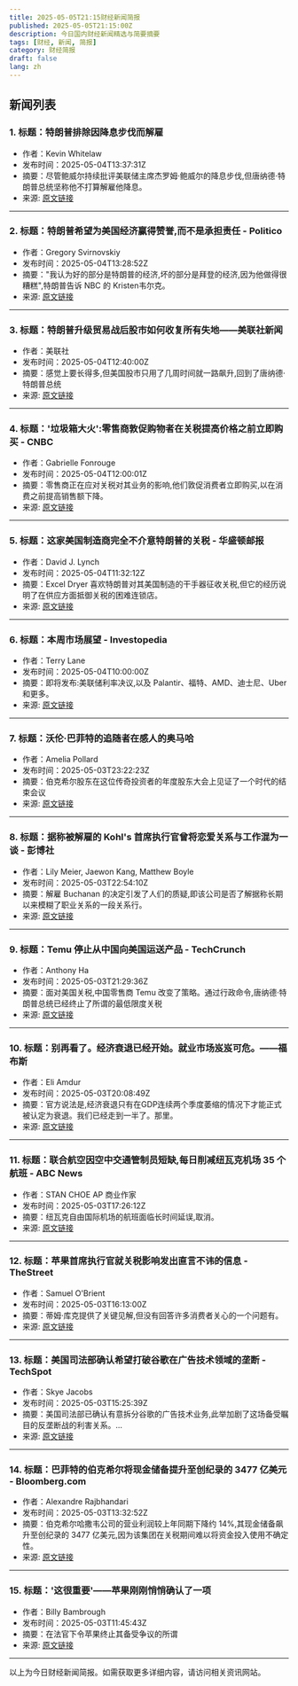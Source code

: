 ```yaml
---
title: 2025-05-05T21:15财经新闻简报
published: 2025-05-05T21:15:00Z
description: 今日国内财经新闻精选与简要摘要
tags: [财经, 新闻, 简报]
category: 财经简报
draft: false
lang: zh
---
```


## 新闻列表

### 1. 标题：特朗普排除因降息步伐而解雇
- 作者：Kevin Whitelaw
- 发布时间：2025-05-04T13:37:31Z
- 摘要：尽管鲍威尔持续批评美联储主席杰罗姆·鲍威尔的降息步伐,但唐纳德·特朗普总统坚称他不打算解雇他降息。
- 来源: [原文链接](https://www.bloomberg.com/news/articles/2025-05-04/trump-rules-out-firing-total-stiff-powell-over-rate-cuts-pace)

---

### 2. 标题：特朗普希望为美国经济赢得赞誉,而不是承担责任 - Politico
- 作者：Gregory Svirnovskiy
- 发布时间：2025-05-04T13:28:52Z
- 摘要："我认为好的部分是特朗普的经济,坏的部分是拜登的经济,因为他做得很糟糕",特朗普告诉 NBC 的 Kristen韦尔克。
- 来源: [原文链接](https://www.politico.com/news/2025/05/04/trump-wants-the-credit-but-not-the-blame-for-the-us-economy-00325501)

---

### 3. 标题：特朗普升级贸易战后股市如何收复所有失地——美联社新闻
- 作者：美联社
- 发布时间：2025-05-04T12:40:00Z
- 摘要：感觉上要长得多,但美国股市只用了几周时间就一路飙升,回到了唐纳德·特朗普总统
- 来源: [原文链接](https://apnews.com/article/trump-tariffs-stock-market-bonds-dollar-pause-5409392268729ba0ada7077d0eea9e4e)

---

### 4. 标题：&#39;垃圾箱大火&#39;:零售商敦促购物者在关税提高价格之前立即购买 - CNBC
- 作者：Gabrielle Fonrouge
- 发布时间：2025-05-04T12:00:01Z
- 摘要：零售商正在应对关税对其业务的影响,他们敦促消费者立即购买,以在消费之前提高销售额下降。
- 来源: [原文链接](https://www.cnbc.com/2025/05/04/retailers-urge-shoppers-to-buy-before-trump-tariffs-raise-prices.html)

---

### 5. 标题：这家美国制造商完全不介意特朗普的关税 - 华盛顿邮报
- 作者：David J. Lynch
- 发布时间：2025-05-04T11:32:12Z
- 摘要：Excel Dryer 喜欢特朗普对其美国制造的干手器征收关税,但它的经历说明了在供应方面抵御关税的困难连锁店。
- 来源: [原文链接](https://www.washingtonpost.com/business/2025/05/04/trump-tariffs-us-manufacturing/)

---

### 6. 标题：本周市场展望 - Investopedia
- 作者：Terry Lane
- 发布时间：2025-05-04T10:00:00Z
- 摘要：即将发布:美联储利率决议,以及 Palantir、福特、AMD、迪士尼、Uber 和更多。
- 来源: [原文链接](https://www.investopedia.com/what-to-expect-in-the-markets-this-week-11725770)

---

### 7. 标题：沃伦·巴菲特的追随者在感人的奥马哈
- 作者：Amelia Pollard
- 发布时间：2025-05-03T23:22:23Z
- 摘要：伯克希尔股东在这位传奇投资者的年度股东大会上见证了一个时代的结束会议
- 来源: [原文链接](https://www.ft.com/content/ee1a8e1c-fd3f-44aa-9828-dacd7b62fa3e)

---

### 8. 标题：据称被解雇的 Kohl&#39;s 首席执行官曾将恋爱关系与工作混为一谈 - 彭博社
- 作者：Lily Meier, Jaewon Kang, Matthew Boyle
- 发布时间：2025-05-03T22:54:10Z
- 摘要：解雇 Buchanan 的决定引发了人们的质疑,即该公司是否了解据称长期以来模糊了职业关系的一段关系行。
- 来源: [原文链接](https://www.bloomberg.com/news/articles/2025-05-03/fired-kohl-s-ceo-said-to-have-had-history-of-mixing-relationship-with-work)

---

### 9. 标题：Temu 停止从中国向美国运送产品 - TechCrunch
- 作者：Anthony Ha
- 发布时间：2025-05-03T21:29:36Z
- 摘要：面对美国关税,中国零售商 Temu 改变了策略。通过行政命令,唐纳德·特朗普总统已经终止了所谓的最低限度关税
- 来源: [原文链接](https://techcrunch.com/2025/05/03/temu-stops-shipping-products-from-china-to-the-us/)

---

### 10. 标题：别再看了。经济衰退已经开始。就业市场岌岌可危。——福布斯
- 作者：Eli Amdur
- 发布时间：2025-05-03T20:08:49Z
- 摘要：官方说法是,经济衰退只有在GDP连续两个季度萎缩的情况下才能正式被认定为衰退。我们已经走到一半了。那里。
- 来源: [原文链接](https://www.forbes.com/sites/eliamdur/2025/05/03/dont-look-now-the-recession-has-begun-job-market-in-danger/)

---

### 11. 标题：联合航空因空中交通管制员短缺,每日削减纽瓦克机场 35 个航班 - ABC News
- 作者：STAN CHOE AP 商业作家
- 发布时间：2025-05-03T17:26:12Z
- 摘要：纽瓦克自由国际机场的航班面临长时间延误,取消。
- 来源: [原文链接](https://abcnews.go.com/Business/wireStory/united-airlines-cuts-35-daily-flights-newark-airport-121431671)

---

### 12. 标题：苹果首席执行官就关税影响发出直言不讳的信息 - TheStreet
- 作者：Samuel O&#39;Brient
- 发布时间：2025-05-03T16:13:00Z
- 摘要：蒂姆·库克提供了关键见解,但没有回答许多消费者关心的一个问题有。
- 来源: [原文链接](https://www.thestreet.com/technology/apple-ceo-sends-blunt-message-on-tariffs-impact)

---

### 13. 标题：美国司法部确认希望打破谷歌在广告技术领域的垄断 - TechSpot
- 作者：Skye Jacobs
- 发布时间：2025-05-03T15:25:39Z
- 摘要：美国司法部已确认有意拆分谷歌的广告技术业务,此举加剧了这场备受瞩目的反垄断战的利害关系。...
- 来源: [原文链接](https://www.techspot.com/news/107784-doj-confirms-wants-break-up-google-advertising-tech.html)

---

### 14. 标题：巴菲特的伯克希尔将现金储备提升至创纪录的 3477 亿美元 - Bloomberg.com
- 作者：Alexandre Rajbhandari
- 发布时间：2025-05-03T13:32:52Z
- 摘要：伯克希尔哈撒韦公司的营业利润较上年同期下降约 14%,其现金储备飙升至创纪录的 3477 亿美元,因为该集团在关税期间难以将资金投入使用不确定性。
- 来源: [原文链接](https://www.bloomberg.com/news/articles/2025-05-03/buffett-s-berkshire-boosts-cash-hoard-to-record-347-7-billion)

---

### 15. 标题：&#39;这很重要&#39;——苹果刚刚悄悄确认了一项
- 作者：Billy Bambrough
- 发布时间：2025-05-03T11:45:43Z
- 摘要：在法官下令苹果终止其备受争议的所谓
- 来源: [原文链接](https://www.forbes.com/sites/digital-assets/2025/05/03/this-is-big-apple-just-quietly-confirmed-a-huge-bitcoin-and-crypto-price-game-changer/)

---


以上为今日财经新闻简报。如需获取更多详细内容，请访问相关资讯网站。